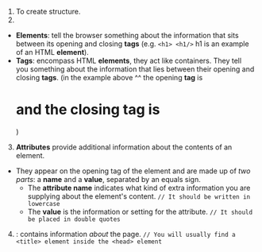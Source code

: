 1. To create structure.
2.
- **Elements**: tell the browser something about the information that sits between its opening and closing **tags** (e.g. `<h1> <h1/>` h1 is an example of an HTML **element**).
- **Tags**: encompass HTML **elements**, they act like containers. They tell you something about the information that lies between their opening and closing **tags**. (in the example above ^^ the opening **tag** is **<h1>** and the closing tag is **</h1>**)
3. **Attributes** provide additional information about the contents of an element.
  - They appear on the opening tag of the element and are made up of _two parts_: a **name** and a **value**, separated by an equals sign.
    - The **attribute name** indicates what kind of extra information you are supplying about the element's content. `// It should be written in lowercase`
    - The **value** is the information or setting for the attribute. `// It should be placed in double quotes`
4. **<head>**: contains information _about_ the page. `// You will usually find a <title> element inside the <head> element`
   **<title>**: the contents of this element are either shown in the top of the browser, above where you usually type in the URL of the page you want to visit **OR** on the tab for that page.
   **<body>**: everything inside the element is shown inside the main browser window. 
5.
6.
7.
8.
9.
